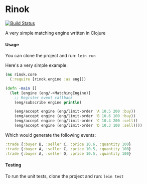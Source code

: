 Rinok
=====

[![Build Status](https://travis-ci.org/film42/rinok.svg)](https://travis-ci.org/film42/rinok)

A very simple matching engine written in Clojure

#### Usage

You can clone the project and run: `lein run`

Here's a very simple example:

```clojure
(ns rinok.core
  (:require [rinok.engine :as eng]))

(defn -main []
  (let [engine (eng/->MatchingEngine)]
    ;; Register event callback
    (eng/subscribe engine println)

    (eng/accept engine (eng/limit-order 'A 10.5 200 :buy))
    (eng/accept engine (eng/limit-order 'B 10.6 100 :buy))
    (eng/accept engine (eng/limit-order 'C 10.4 200 :sell))
    (eng/accept engine (eng/limit-order 'D 10.3 100 :sell))))
```

Which would generate the following events:

```clojure
:trade {:buyer B, :seller C, :price 10.6, :quantity 100}
:trade {:buyer A, :seller C, :price 10.5, :quantity 100}
:trade {:buyer A, :seller D, :price 10.5, :quantity 100}
```

#### Testing

To run the unit tests, clone the project and run: `lein test`

